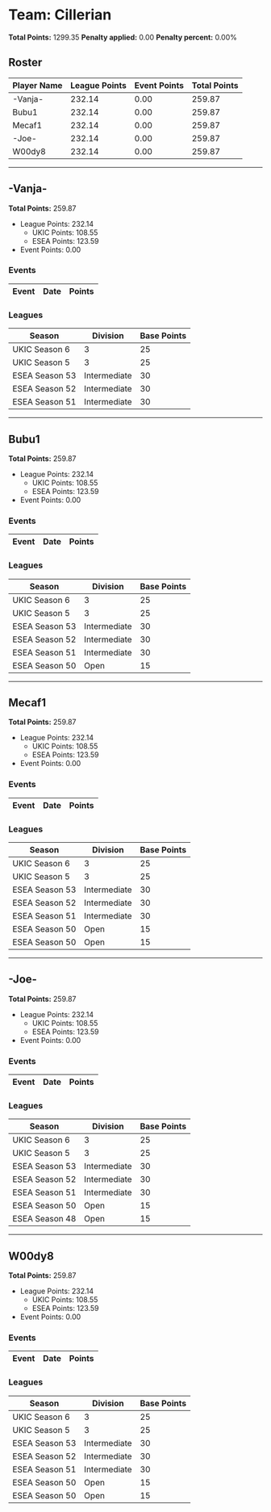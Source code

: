 # Team: Cillerian

**Total Points:** 1299.35
**Penalty applied:** 0.00
**Penalty percent:** 0.00%

## Roster
| Player Name | League Points | Event Points | Total Points |
|-------------|--------------|--------------|-------------|
| -Vanja- | 232.14 | 0.00 | 259.87 |
| Bubu1 | 232.14 | 0.00 | 259.87 |
| Mecaf1 | 232.14 | 0.00 | 259.87 |
| -Joe- | 232.14 | 0.00 | 259.87 |
| W00dy8 | 232.14 | 0.00 | 259.87 |

---

## -Vanja-

**Total Points:** 259.87

- League Points: 232.14
  - UKIC Points: 108.55
  - ESEA Points: 123.59
- Event Points: 0.00

### Events
| Event | Date | Points |
|-------|------|--------|
### Leagues
| Season | Division | Base Points |
|--------|----------|-------------|
| UKIC Season 6 | 3 | 25 |
| UKIC Season 5 | 3 | 25 |
| ESEA Season 53 | Intermediate | 30 |
| ESEA Season 52 | Intermediate | 30 |
| ESEA Season 51 | Intermediate | 30 |
---

## Bubu1

**Total Points:** 259.87

- League Points: 232.14
  - UKIC Points: 108.55
  - ESEA Points: 123.59
- Event Points: 0.00

### Events
| Event | Date | Points |
|-------|------|--------|
### Leagues
| Season | Division | Base Points |
|--------|----------|-------------|
| UKIC Season 6 | 3 | 25 |
| UKIC Season 5 | 3 | 25 |
| ESEA Season 53 | Intermediate | 30 |
| ESEA Season 52 | Intermediate | 30 |
| ESEA Season 51 | Intermediate | 30 |
| ESEA Season 50 | Open | 15 |
---

## Mecaf1

**Total Points:** 259.87

- League Points: 232.14
  - UKIC Points: 108.55
  - ESEA Points: 123.59
- Event Points: 0.00

### Events
| Event | Date | Points |
|-------|------|--------|
### Leagues
| Season | Division | Base Points |
|--------|----------|-------------|
| UKIC Season 6 | 3 | 25 |
| UKIC Season 5 | 3 | 25 |
| ESEA Season 53 | Intermediate | 30 |
| ESEA Season 52 | Intermediate | 30 |
| ESEA Season 51 | Intermediate | 30 |
| ESEA Season 50 | Open | 15 |
| ESEA Season 50 | Open | 15 |
---

## -Joe-

**Total Points:** 259.87

- League Points: 232.14
  - UKIC Points: 108.55
  - ESEA Points: 123.59
- Event Points: 0.00

### Events
| Event | Date | Points |
|-------|------|--------|
### Leagues
| Season | Division | Base Points |
|--------|----------|-------------|
| UKIC Season 6 | 3 | 25 |
| UKIC Season 5 | 3 | 25 |
| ESEA Season 53 | Intermediate | 30 |
| ESEA Season 52 | Intermediate | 30 |
| ESEA Season 51 | Intermediate | 30 |
| ESEA Season 50 | Open | 15 |
| ESEA Season 48 | Open | 15 |
---

## W00dy8

**Total Points:** 259.87

- League Points: 232.14
  - UKIC Points: 108.55
  - ESEA Points: 123.59
- Event Points: 0.00

### Events
| Event | Date | Points |
|-------|------|--------|
### Leagues
| Season | Division | Base Points |
|--------|----------|-------------|
| UKIC Season 6 | 3 | 25 |
| UKIC Season 5 | 3 | 25 |
| ESEA Season 53 | Intermediate | 30 |
| ESEA Season 52 | Intermediate | 30 |
| ESEA Season 51 | Intermediate | 30 |
| ESEA Season 50 | Open | 15 |
| ESEA Season 50 | Open | 15 |